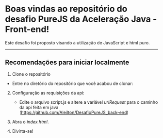 # Boas vindas ao repositório do desafio PureJS da Aceleração Java - Front-end!

Este desafio foi proposto visando a utilização de JavaScript e html puro.

---

## Recomendações para iniciar localmente

1. Clone o repositório
  * Entre no diretório do repositório que você acabou de clonar:

2. Configuração as requisições da api:
    * Edite o arquivo script.js e altere a variável _urlRequest_ para o caminho da api feita em java (https://github.com/Aleilton/DesafioPureJS_back-end)

3. Abra o _index.html_.
    
4. Divirta-se!
